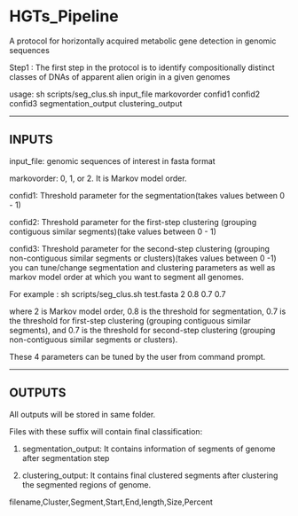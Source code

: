 # HGTs_Pipeline
A protocol for horizontally acquired metabolic gene detection in genomic sequences

Step1 :	The first step in the protocol is to identify compositionally distinct classes of DNAs of apparent alien origin in a given genomes

usage:
sh scripts/seg_clus.sh input_file markovorder confid1 confid2 confid3 segmentation_output clustering_output

--------------------------------------------------
INPUTS
--------------------------------------------------

input_file: genomic sequences of interest in fasta format

markovorder: 0, 1, or 2. It is Markov model order.

confid1: Threshold parameter for the segmentation(takes values between 0 - 1)

confid2: Threshold parameter for the first-step clustering (grouping contiguous similar segments)(take values between 0 - 1)

confid3: Threshold parameter for the second-step clustering (grouping non-contiguous similar segments or clusters)(takes values between 0 -1)
you can tune/change segmentation and clustering parameters as well as markov model order at which you want to segment all genomes.

For example :
sh scripts/seg_clus.sh test.fasta 2 0.8 0.7 0.7

where 2 is Markov model order, 0.8 is the threshold for segmentation, 0.7 is the threshold for first-step clustering (grouping contiguous similar segments), and 0.7 is the threshold for second-step clustering (grouping non-contiguous similar segments or clusters).

These 4 parameters can be tuned by the user from command prompt.


-----------------------------------
OUTPUTS
-----------------------------------

All outputs will be stored in same folder.

Files with these suffix will contain final classification:
1. segmentation_output: It contains information of segments of genome after segmentation step

2. clustering_output: It contains final clustered segments after clustering the segmented regions of genome.

filename,Cluster,Segment,Start,End,length,Size,Percent
